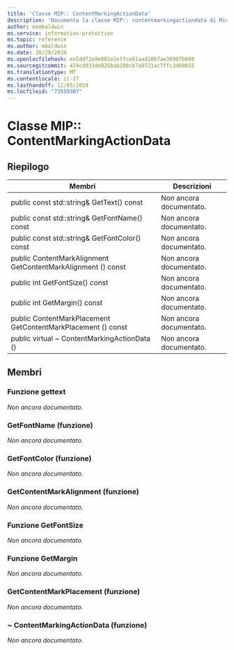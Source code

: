 ```yaml
---
title: 'Classe MIP:: ContentMarkingActionData'
description: 'Documenta la classe MIP:: contentmarkingactiondata di Microsoft Information Protection (MIP) SDK.'
author: msmbaldwin
ms.service: information-protection
ms.topic: reference
ms.author: mbaldwin
ms.date: 10/29/2019
ms.openlocfilehash: ee5dd72a9e001e2effce81aad28b7ae36907b098
ms.sourcegitcommit: 474cd033de025bab280cb7a9721ac7ffc2d60b55
ms.translationtype: MT
ms.contentlocale: it-IT
ms.lasthandoff: 12/05/2019
ms.locfileid: "73559307"
---
```

# <a name="class-mipcontentmarkingactiondata"></a>Classe MIP:: ContentMarkingActionData 
  
## <a name="summary"></a>Riepilogo
 Membri                        | Descrizioni                                
--------------------------------|---------------------------------------------
public const std::string& GetText() const  | Non ancora documentato.
public const std::string& GetFontName() const  | Non ancora documentato.
public const std::string& GetFontColor() const  | Non ancora documentato.
public ContentMarkAlignment GetContentMarkAlignment () const  | Non ancora documentato.
public int GetFontSize() const  | Non ancora documentato.
public int GetMargin() const  | Non ancora documentato.
public ContentMarkPlacement GetContentMarkPlacement () const  | Non ancora documentato.
public virtual ~ ContentMarkingActionData ()  | Non ancora documentato.
  
## <a name="members"></a>Membri
  
### <a name="gettext-function"></a>Funzione gettext
_Non ancora documentato._

  
### <a name="getfontname-function"></a>GetFontName (funzione)
_Non ancora documentato._

  
### <a name="getfontcolor-function"></a>GetFontColor (funzione)
_Non ancora documentato._

  
### <a name="getcontentmarkalignment-function"></a>GetContentMarkAlignment (funzione)
_Non ancora documentato._

  
### <a name="getfontsize-function"></a>Funzione GetFontSize
_Non ancora documentato._

  
### <a name="getmargin-function"></a>Funzione GetMargin
_Non ancora documentato._

  
### <a name="getcontentmarkplacement-function"></a>GetContentMarkPlacement (funzione)
_Non ancora documentato._

  
### <a name="contentmarkingactiondata-function"></a>~ ContentMarkingActionData (funzione)
_Non ancora documentato._
